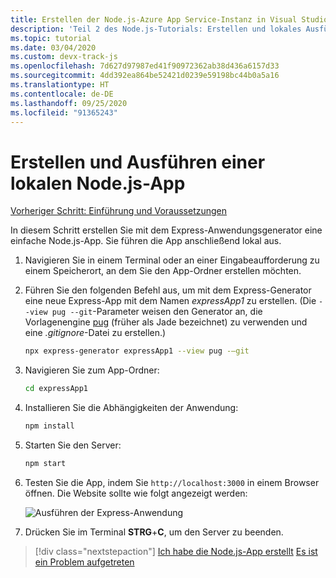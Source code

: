 ```yaml
---
title: Erstellen der Node.js-Azure App Service-Instanz in Visual Studio Code
description: 'Teil 2 des Node.js-Tutorials: Erstellen und lokales Ausführen der Node.js-App'
ms.topic: tutorial
ms.date: 03/04/2020
ms.custom: devx-track-js
ms.openlocfilehash: 7d627d97987ed41f90972362ab38d436a6157d33
ms.sourcegitcommit: 4dd392ea864be52421d0239e59198bc44b0a5a16
ms.translationtype: HT
ms.contentlocale: de-DE
ms.lasthandoff: 09/25/2020
ms.locfileid: "91365243"
---
```

# <a name="create-and-run-a-local-nodejs-app"></a>Erstellen und Ausführen einer lokalen Node.js-App

[Vorheriger Schritt: Einführung und Voraussetzungen](tutorial-vscode-azure-app-service-node-01.md)

In diesem Schritt erstellen Sie mit dem Express-Anwendungsgenerator eine einfache Node.js-App. Sie führen die App anschließend lokal aus.

1. Navigieren Sie in einem Terminal oder an einer Eingabeaufforderung zu einem Speicherort, an dem Sie den App-Ordner erstellen möchten.

1. Führen Sie den folgenden Befehl aus, um mit dem Express-Generator eine neue Express-App mit dem Namen *expressApp1* zu erstellen. (Die `--view pug --git`-Parameter weisen den Generator an, die Vorlagenengine [pug](https://pugjs.org/api/getting-started.html) (früher als Jade bezeichnet) zu verwenden und eine *.gitignore*-Datei zu erstellen.)

    ```bash
    npx express-generator expressApp1 --view pug -–git
    ```

1. Navigieren Sie zum App-Ordner:

    ```bash
    cd expressApp1
    ```

1. Installieren Sie die Abhängigkeiten der Anwendung:

    ```bash
    npm install
    ```

1. Starten Sie den Server:

    ```bash
    npm start
    ```

1. Testen Sie die App, indem Sie `http://localhost:3000` in einem Browser öffnen. Die Website sollte wie folgt angezeigt werden:

    ![Ausführen der Express-Anwendung](media/deploy-azure/express.png)

1. Drücken Sie im Terminal **STRG**+**C**, um den Server zu beenden.

> [!div class="nextstepaction"]
> [Ich habe die Node.js-App erstellt](tutorial-vscode-azure-app-service-node-03.md) [Es ist ein Problem aufgetreten](https://www.research.net/r/PWZWZ52?tutorial=node-deployment-azureappservice&step=create-app)
